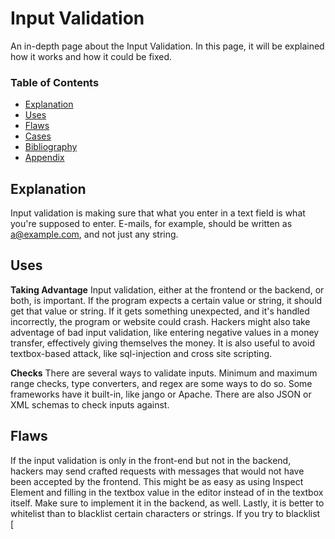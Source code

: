 # Input Validation

An in-depth page about the Input Validation. In this page, it will be explained how it works and how it could be fixed. 

### Table of Contents
- [Explanation](#explanation)
- [Uses](#uses)
- [Flaws](#flaws)
- [Cases](#cases)
- [Bibliography](#bibliography)
- [Appendix](#appendix)

## Explanation 
Input validation is making sure that what you enter in a text field is what you're supposed to enter. E-mails, for example, should be written as a@example.com, and not just any string. 

## Uses
**Taking Advantage**
Input validation, either at the frontend or the backend, or both, is important. If the program expects a certain value or string, it should get that value or string. If it gets something unexpected, and it's handled incorrectly, the program or website could crash. Hackers might also take adventage of bad input validation, like entering negative values in a money transfer, effectively giving themselves the money. It is also useful to avoid textbox-based attack, like sql-injection and cross site scripting. 

**Checks**
There are several ways to validate inputs. Minimum and maximum range checks, type converters, and regex are some ways to do so. Some frameworks have it built-in, like jango or Apache. There are also JSON or XML schemas to check inputs against. 

## Flaws
If the input validation is only in the front-end but not in the backend, hackers may send crafted requests with messages that would not have been accepted by the frontend. This might be as easy as using Inspect Element and filling in the textbox value in the editor instead of in the textbox itself. Make sure to implement it in the backend, as well. Lastly, it is better to whitelist than to blacklist certain characters or strings. If you try to blacklist [<script>] or [1=1] you might end up with XSS anyway because hackers found a way to evade this. Whitelisting will tell the website what is authorized, and by default, anything else won't be authorized. 

## Cases
The cases that are relevant to this best practice

## Bibliography
- [OWASP](https://cheatsheetseries.owasp.org/cheatsheets/Input_Validation_Cheat_Sheet.html)

## Appendix
Any extra pages about this subject.